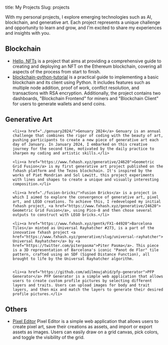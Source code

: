 title: My Projects
Slug: projects

With my personal projects, I explore emerging technologies such as AI, blockchain, and generative art. Each project represents a unique challenge and opportunity to learn and grow, and I'm excited to share my experiences and insights with you.

<!-- Selected projects section: Blockchain -->
<h2 class="content-subhead">Blockchain</h2>

<ul class="selected-projects">
    <li><a href="./hello-nfts/">Hello, NFTs</a> is a project that aims at providing a comprehensive guide to creating and deploying an NFT on the Ethereum blockchain, covering all aspects of the process from start to finish.</li>
    <li><a href="https://github.com/adilmoujahid/blockchain-python-tutorial">blockchain-python-tutorial</a> is a practical guide to implementing a basic blockchain and its client using Python. It includes features such as multiple node addition, proof of work, conflict resolution, and transactions with RSA encryption. Additionally, the project contains two dashboards, "Blockchain Frontend" for miners and "Blockchain Client" for users to generate wallets and send coins.</li>
</ul>


<!-- Selected projects section: Generative Art -->
<h2 class="content-subhead">Generative Art</h2>

<ul class="selected-projects">

    <li><a href="./genuary2024/">Genuary 2024</a> Genuary is an annual challenge that combines the rigor of coding with the beauty of art, pushing participants to create a new piece of generative art each day of January. In January 2024, I embarked on this creative journey for the second time, motivated by the daily practice to sharpen my coding and artistic skills.</li>
    
    <li><a href="https://www.fxhash.xyz/generative/24620">Geometric Grid Fusion</a> is my first generative art project published on the fxhash platform and the Tezos blockchain. It's inspired by the works of Piet Mondrian and Sol Lewitt, this project experiments with lines and shapes to create a unique and visually interesting composition.</li>

    <li><a href="./fusion-bricks/">Fusion Bricks</a> is a project in which I aimed to explore the convergence of generative art, pixel art, and LEGO creations. To achieve this, I redeveloped my initial fxhash project, <a href="https://www.fxhash.xyz/generative/24620"> Geometric Grid Fusion</a>, using Pico-8 and then chose several outputs to construct with LEGO bricks.</li>

    <li><a href="https://www.fxhash.xyz/gentk/FX1-44920">Barcelona Tiles</a> minted as Universal Rayhatcher #273, is a part of the innovative fxhash project <a href="https://www.fxhash.xyz/generative/slug/universal-rayhatcher"> Universal Rayhatcher</a> by <a href="https://twitter.com/piterpasma">Piter Pasma</a>. This piece is a 3D representation of Barcelona's iconic "Panot de Flor" tile pattern, crafted using an SDF (Signed Distance Function), all brought to life by the Universal Rayhatcher algorithm.


    <li><a href="https://github.com/adilmoujahid/pfp-generator">PFP Generator</a> PFP Generator is a simple web application that allows users to create custom profile pictures by selecting different layers and traits. Users can upload images for body and trait layers, and then mix and match the layers to generate their desired profile pictures.</li>
</ul>


<!-- Selected projects section: Generative Art -->
<h2 class="content-subhead">Others</h2>

<ul class="selected-projects">
    <li><a href="https://github.com/adilmoujahid/pixel-editor">Pixel Editor</a> Pixel Editor is a simple web application that allows users to create pixel art, save their creations as assets, and import or export assets as images. Users can easily draw on a grid canvas, pick colors, and toggle the visibility of the grid.</li>
</ul>